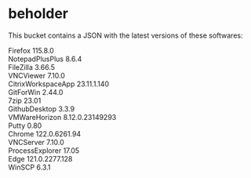 # beholder
This bucket contains a JSON with the latest versions of these softwares:

Firefox            115.8.0          
NotepadPlusPlus    8.6.4            
FileZilla          3.66.5           
VNCViewer          7.10.0           
CitrixWorkspaceApp 23.11.1.140      
GitForWin          2.44.0           
7zip               23.01            
GithubDesktop      3.3.9            
VMWareHorizon      8.12.0.23149293  
Putty              0.80             
Chrome             122.0.6261.94    
VNCServer          7.10.0           
ProcessExplorer    17.05            
Edge               121.0.2277.128   
WinSCP             6.3.1            



